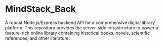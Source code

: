 # MindStack_Back
A robust Node.js/Express backend API for a comprehensive digital library platform. This repository provides the server-side infrastructure to power a feature-rich online library containing historical books, novels, scientific references, and other literature.

